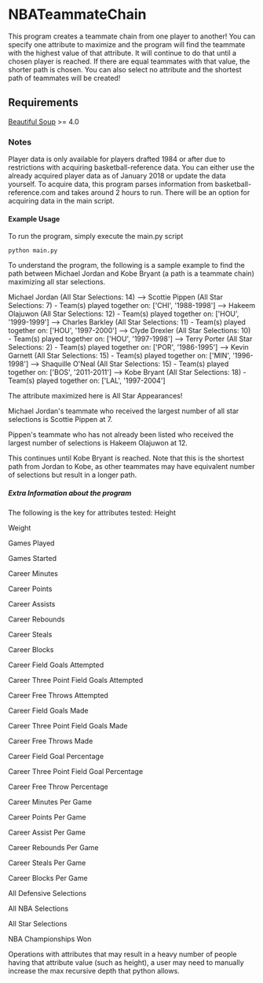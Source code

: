 # NBATeammateChain

This program creates a teammate chain from one player to another!
You can specify one attribute to maximize and the program will find the 
teammate with the highest value of that attribute. It will continue to do that
until a chosen player is reached. If there are equal teammates with that value,
the shorter path is chosen. You can also select no attribute and the shortest
path of teammates will be created!

## Requirements

[Beautiful Soup](https://www.crummy.com/software/BeautifulSoup/) >= 4.0

### Notes

Player data is only available for players drafted 1984 or after due to
restrictions with acquiring basketball-reference data. You can either use the
already acquired player data as of January 2018 or update the data yourself. To
acquire data, this program parses information from basketball-reference.com and
takes around 2 hours to run. There will be an option for acquiring data in the
main script.

#### Example Usage

To run the program, simply execute the main.py script

```
python main.py
```
To understand the program, the following is a sample example to find the path 
between Michael Jordan and Kobe Bryant (a path is a teammate chain) 
maximizing all star selections.

Michael Jordan (All Star Selections: 14) -->
Scottie Pippen (All Star Selections: 7) - Team(s) played together on:  ['CHI', '1988-1998'] -->
Hakeem Olajuwon (All Star Selections: 12) - Team(s) played together on: ['HOU', '1999-1999'] -->
Charles Barkley (All Star Selections: 11) - Team(s) played together on: ['HOU', '1997-2000'] -->
Clyde Drexler (All Star Selections: 10) - Team(s) played together on:  ['HOU', '1997-1998'] -->
Terry Porter (All Star Selections: 2) - Team(s) played together on:  ['POR', '1986-1995'] -->
Kevin Garnett (All Star Selections: 15) - Team(s) played together on:  ['MIN', '1996-1998'] -->
Shaquille O'Neal (All Star Selections: 15) - Team(s) played together on:  ['BOS', '2011-2011'] -->
Kobe Bryant (All Star Selections: 18) - Team(s) played together on:  ['LAL', '1997-2004']

The attribute maximized here is All Star Appearances!

Michael Jordan's teammate who received the largest number of all star selections
is Scottie Pippen at 7.

Pippen's teammate who has not already been listed who received the largest
number of selections is Hakeem Olajuwon at 12.

This continues until Kobe Bryant is reached. Note that this is the shortest
path from Jordan to Kobe, as other teammates may have equivalent number of
selections but result in a longer path.

##### Extra Information about the program

The following is the key for attributes tested:
Height

Weight

Games Played

Games Started

Career Minutes

Career Points

Career Assists

Career Rebounds

Career Steals

Career Blocks

Career Field Goals Attempted

Career Three Point Field Goals Attempted

Career Free Throws Attempted

Career Field Goals Made

Career Three Point Field Goals Made

Career Free Throws Made

Career Field Goal Percentage

Career Three Point Field Goal Percentage

Career Free Throw Percentage

Career Minutes Per Game

Career Points Per Game

Career Assist Per Game

Career Rebounds Per Game

Career Steals Per Game

Career Blocks Per Game

All Defensive Selections

All NBA Selections

All Star Selections

NBA Championships Won

Operations with attributes that may result in a heavy number of people having
that attribute value (such as height), a user may need to manually increase the 
max recursive depth that python allows.
